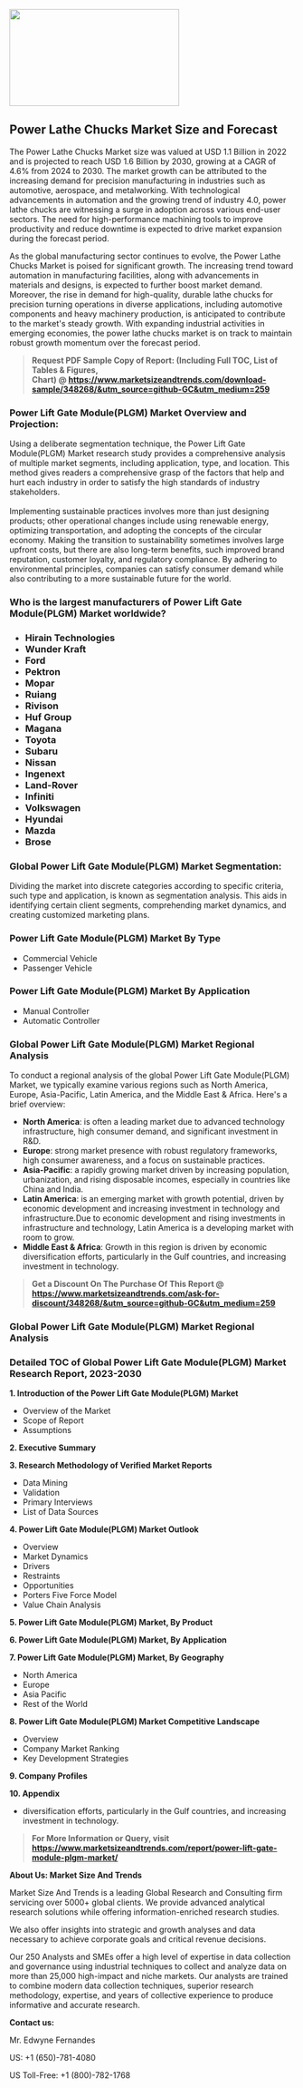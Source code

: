<p><img class="alignnone size-medium wp-image-20088" src="https://ffe5etoiles.com/wp-content/uploads/2024/12/MST1-300x171.png" alt="" width="300" height="171" /></p><h2>Power Lathe Chucks Market Size and Forecast</h2><p>The Power Lathe Chucks Market size was valued at USD 1.1 Billion in 2022 and is projected to reach USD 1.6 Billion by 2030, growing at a CAGR of 4.6% from 2024 to 2030. The market growth can be attributed to the increasing demand for precision manufacturing in industries such as automotive, aerospace, and metalworking. With technological advancements in automation and the growing trend of industry 4.0, power lathe chucks are witnessing a surge in adoption across various end-user sectors. The need for high-performance machining tools to improve productivity and reduce downtime is expected to drive market expansion during the forecast period.</p><p>As the global manufacturing sector continues to evolve, the Power Lathe Chucks Market is poised for significant growth. The increasing trend toward automation in manufacturing facilities, along with advancements in materials and designs, is expected to further boost market demand. Moreover, the rise in demand for high-quality, durable lathe chucks for precision turning operations in diverse applications, including automotive components and heavy machinery production, is anticipated to contribute to the market's steady growth. With expanding industrial activities in emerging economies, the power lathe chucks market is on track to maintain robust growth momentum over the forecast period.</p></p><blockquote id="" class=""><strong>Request PDF Sample Copy of Report: (Including Full TOC, List of Tables &amp; Figures, Chart)&nbsp;@&nbsp;<strong><a href="https://www.marketsizeandtrends.com/download-sample/348268/&utm_source=github-GC&utm_medium=259" target="_blank">https://www.marketsizeandtrends.com/download-sample/348268/&utm_source=github-GC&utm_medium=259</a></strong></strong></blockquote><h3 id="" class="">Power Lift Gate Module(PLGM) Market&nbsp;Overview and Projection:</h3><p id="" class="">Using a deliberate segmentation technique, the Power Lift Gate Module(PLGM) Market research study provides a comprehensive analysis of multiple market segments, including application, type, and location. This method gives readers a comprehensive grasp of the factors that help and hurt each industry in order to satisfy the high standards of industry stakeholders. <br /> <br />Implementing sustainable practices involves more than just designing products; other operational changes include using renewable energy, optimizing transportation, and adopting the concepts of the circular economy. Making the transition to sustainability sometimes involves large upfront costs, but there are also long-term benefits, such improved brand reputation, customer loyalty, and regulatory compliance. By adhering to environmental principles, companies can satisfy consumer demand while also contributing to a more sustainable future for the world.</p><h3 id="" class="">Who is the largest manufacturers of&nbsp;Power Lift Gate Module(PLGM) Market worldwide?</h3><h3 class=""><p><ul><li>Hirain Technologies </li><li> Wunder Kraft </li><li> Ford </li><li> Pektron </li><li> Mopar </li><li> Ruiang </li><li> Rivison </li><li> Huf Group </li><li> Magana </li><li> Toyota </li><li> Subaru </li><li> Nissan </li><li> Ingenext </li><li> Land-Rover </li><li> Infiniti </li><li> Volkswagen </li><li> Hyundai </li><li> Mazda </li><li> Brose</li></ul></p></h3><h3 id="" class="">Global&nbsp;Power Lift Gate Module(PLGM) Market Segmentation:</h3><p id="" class="">Dividing the market into discrete categories according to specific criteria, such type and application, is known as segmentation analysis. This aids in identifying certain client segments, comprehending market dynamics, and creating customized marketing plans.</p><h3 id="" class="">Power Lift Gate Module(PLGM) Market&nbsp;By Type</h3><p><p><ul><li>Commercial Vehicle</li><li> Passenger Vehicle</p></li></ul></p></p><h3 id="" class="">Power Lift Gate Module(PLGM) Market&nbsp;By Application</h3><p class=""><p><ul><li>Manual Controller</li><li> Automatic Controller</li></ul></p></p><h3 id="" class="">Global Power Lift Gate Module(PLGM) Market Regional Analysis</h3><p id="" class="">To conduct a regional analysis of the global Power Lift Gate Module(PLGM) Market, we typically examine various regions such as North America, Europe, Asia-Pacific, Latin America, and the Middle East &amp; Africa. Here's a brief overview:</p><ul><li><strong>North America</strong>: is often a leading market due to advanced technology infrastructure, high consumer demand, and significant investment in R&amp;D.</li><li><strong>Europe</strong>: strong market presence with robust regulatory frameworks, high consumer awareness, and a focus on sustainable practices.</li><li><strong>Asia-Pacific</strong>: a rapidly growing market driven by increasing population, urbanization, and rising disposable incomes, especially in countries like China and India.</li><li><strong>Latin America</strong>: is an emerging market with growth potential, driven by economic development and increasing investment in technology and infrastructure.Due to economic development and rising investments in infrastructure and technology, Latin America is a developing market with room to grow.</li><li><strong>Middle East &amp; Africa</strong>: Growth in this region is driven by economic diversification efforts, particularly in the Gulf countries, and increasing investment in technology.</li></ul><blockquote id="" class=""><strong>Get a Discount On The Purchase Of This Report @ <strong><a href="https://www.marketsizeandtrends.com/ask-for-discount/348268/&utm_source=github-GC&utm_medium=259" target="_blank">https://www.marketsizeandtrends.com/ask-for-discount/348268/&utm_source=github-GC&utm_medium=259</a></strong></strong></blockquote><h3 id="" class="">Global Power Lift Gate Module(PLGM) Market Regional Analysis</h3><h3 id="" class="">Detailed TOC of Global Power Lift Gate Module(PLGM) Market Research Report, 2023-2030</h3><p id="" class=""><strong>1. Introduction of the Power Lift Gate Module(PLGM) Market</strong></p><ul><li>Overview of the Market</li><li>Scope of Report</li><li>Assumptions</li></ul><p id="" class=""><strong>2. Executive Summary</strong></p><p id="" class=""><strong>3. Research Methodology of Verified Market Reports</strong></p><ul><li>Data Mining</li><li>Validation</li><li>Primary Interviews</li><li>List of Data Sources</li></ul><p id="" class=""><strong>4. Power Lift Gate Module(PLGM) Market Outlook</strong></p><ul><li>Overview</li><li>Market Dynamics</li><li>Drivers</li><li>Restraints</li><li>Opportunities</li><li>Porters Five Force Model</li><li>Value Chain Analysis</li></ul><p id="" class=""><strong>5. Power Lift Gate Module(PLGM) Market, By Product</strong></p><p id="" class=""><strong>6. Power Lift Gate Module(PLGM) Market, By Application</strong></p><p id="" class=""><strong>7. Power Lift Gate Module(PLGM) Market, By Geography</strong></p><ul><li>North America</li><li>Europe</li><li>Asia Pacific</li><li>Rest of the World</li></ul><p id="" class=""><strong>8. Power Lift Gate Module(PLGM) Market Competitive Landscape</strong></p><ul><li>Overview</li><li>Company Market Ranking</li><li>Key Development Strategies</li></ul><p id="" class=""><strong>9. Company Profiles</strong></p><p id="" class=""><strong>10. Appendix</strong></p><ul><li>diversification efforts, particularly in the Gulf countries, and increasing investment in technology.</li></ul><blockquote id="" class=""><strong>For More Information or Query, visit <strong><strong><a href="https://www.marketsizeandtrends.com/report/power-lift-gate-module-plgm-market/" target="_blank">https://www.marketsizeandtrends.com/report/power-lift-gate-module-plgm-market/</a></strong></strong></strong></blockquote><p id="" class=""><strong>About Us: Market Size And Trends</strong></p><p id="" class="">Market Size And Trends is a leading Global Research and Consulting firm servicing over 5000+ global clients. We provide advanced analytical research solutions while offering information-enriched research studies.</p><p id="" class="">We also offer insights into strategic and growth analyses and data necessary to achieve corporate goals and critical revenue decisions.</p><p id="" class="">Our 250 Analysts and SMEs offer a high level of expertise in data collection and governance using industrial techniques to collect and analyze data on more than 25,000 high-impact and niche markets. Our analysts are trained to combine modern data collection techniques, superior research methodology, expertise, and years of collective experience to produce informative and accurate research.</p><p id="" class=""><strong>Contact us:</strong></p><p id="" class="">Mr. Edwyne Fernandes</p><p id="" class="">US: +1 (650)-781-4080</p><p id="" class="">US Toll-Free: +1 (800)-782-1768</p>

